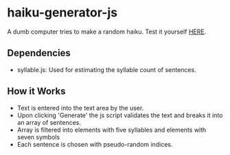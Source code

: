 # haiku-generator-js
A dumb computer tries to make a random haiku. Test it yourself <a href="https://nathanjrowe.github.io/haiku-generator-js/">HERE</a>.

## Dependencies
- syllable.js: Used for estimating the syllable count of sentences.

## How it Works
- Text is entered into the text area by the user.
- Upon clicking 'Generate' the js script validates the text and breaks it into an array of sentences.
- Array is filtered into elements with five syllables and elements with seven symbols
- Each sentence is chosen with pseudo-random indices.
